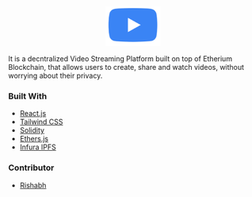 <div id="top"></div>

<!-- PROJECT LOGO -->
<br />
<div align="center">
  <a href="https://github.com/github_username/repo_name">
    <img src="logo.png" alt="Logo" width="110" height="80">
  </a>

</div>

<!-- ABOUT THE PROJECT -->

It is a decntralized Video Streaming Platform built on top of Etherium Blockchain, that allows users to create, share and watch videos, without worrying about their privacy.

### Built With

- [React.js](https://reactjs.org/)
- [Tailwind CSS](https://tailwindcss.com/)
- [Solidity](https://soliditylang.org/)
- [Ethers.js](https://docs.ethers.io/v5/)
- [Infura IPFS](https://infura.io/product/ipfs)

<!-- GETTING STARTED -->


### Contributor

- [Rishabh](https://linkedin.com/rishu1999)

[product-screenshot]: screenshot.png

